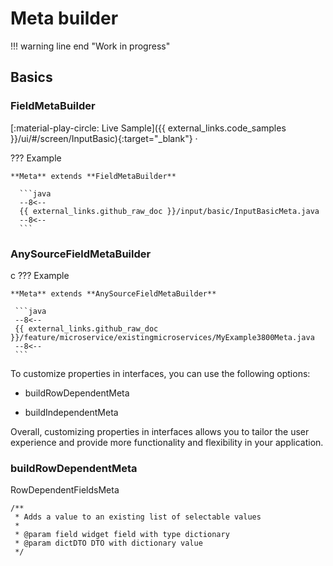 # Meta builder

!!! warning line end "Work in progress"
 
## Basics
### FieldMetaBuilder
[:material-play-circle: Live Sample]({{ external_links.code_samples }}/ui/#/screen/InputBasic){:target="_blank"} ·

??? Example  
 
    **Meta** extends **FieldMetaBuilder**

      ```java
      --8<--
      {{ external_links.github_raw_doc }}/input/basic/InputBasicMeta.java
      --8<--
      ```
### AnySourceFieldMetaBuilder

c
??? Example  

    **Meta** extends **AnySourceFieldMetaBuilder**

     ```java
     --8<--
     {{ external_links.github_raw_doc }}/feature/microservice/existingmicroservices/MyExample3800Meta.java
     --8<--
     ```
To customize properties in interfaces, you can use the following options:

* buildRowDependentMeta

* buildIndependentMeta
 

Overall, customizing properties in interfaces allows you to tailor the user experience and provide more functionality and flexibility in your application.

### buildRowDependentMeta

RowDependentFieldsMeta


	/**
	 * Adds a value to an existing list of selectable values
	 *
	 * @param field widget field with type dictionary
	 * @param dictDTO DTO with dictionary value
	 */


